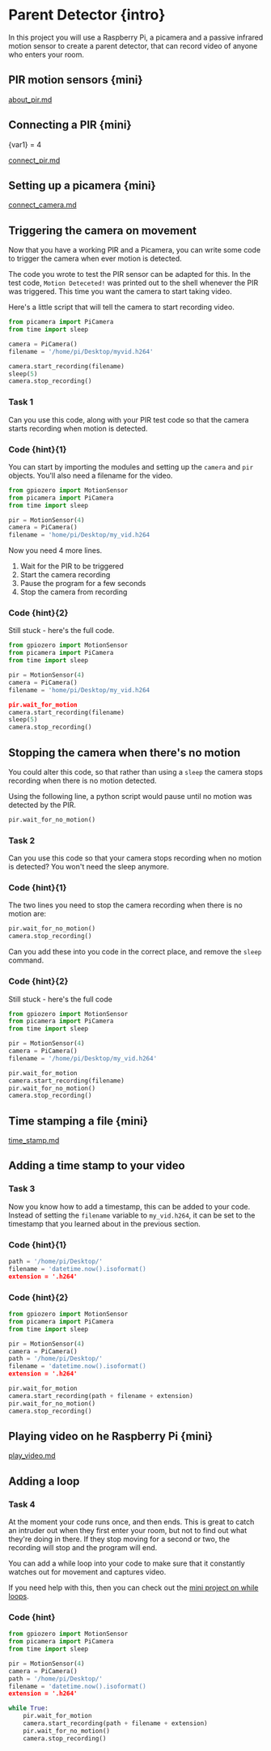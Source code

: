 # Parent Detector {intro}

In this project you will use a Raspberry Pi, a picamera and a passive infrared motion sensor to create a parent detector, that can record video of anyone who enters your room.

## PIR motion sensors {mini}
[about_pir.md](about_pir.md)

## Connecting a PIR {mini}
{var1} = 4

[connect_pir.md](connect_pir.md)

## Setting up a picamera {mini}
[connect_camera.md](connect_camera.md)

## Triggering the camera on movement

Now that you have a working PIR and a Picamera, you can write some code to trigger the camera when ever motion is detected.

The code you wrote to test the PIR sensor can be adapted for this. In the test code, `Motion Deteceted!` was printed out to the shell whenever the PIR was triggered. This time you want the camera to start taking video.

Here's a little script that will tell the camera to start recording video.

``` python
from picamera import PiCamera
from time import sleep

camera = PiCamera()
filename = '/home/pi/Desktop/myvid.h264'

camera.start_recording(filename)
sleep(5)
camera.stop_recording()
```

### Task 1

Can you use this code, along with your PIR test code so that the camera starts recording when motion is detected.

### Code {hint}{1}
You can start by importing the modules and setting up the `camera` and `pir` objects. You'll also need a filename for the video.

``` python
from gpiozero import MotionSensor
from picamera import PiCamera
from time import sleep

pir = MotionSensor(4)
camera = PiCamera()
filename = 'home/pi/Desktop/my_vid.h264
```

Now you need 4 more lines.
1. Wait for the PIR to be triggered
1. Start the camera recording
1. Pause the program for a few seconds
1. Stop the camera from recording

### Code {hint}{2}
Still stuck - here's the full code.
``` python
from gpiozero import MotionSensor
from picamera import PiCamera
from time import sleep

pir = MotionSensor(4)
camera = PiCamera()
filename = 'home/pi/Desktop/my_vid.h264

pir.wait_for_motion
camera.start_recording(filename)
sleep(5)
camera.stop_recording()
```

## Stopping the camera when there's no motion

You could alter this code, so that rather than using a `sleep` the camera stops recording when there is no motion detected.

Using the following line, a python script would pause until no motion was detected by the PIR.

``` python
pir.wait_for_no_motion()
```

### Task 2

Can you use this code so that your camera stops recording when no motion is detected? You won't need the sleep anymore.

### Code {hint}{1}
The two lines you need to stop the camera recording when there is no motion are:

``` python
pir.wait_for_no_motion()
camera.stop_recording()
```

Can you add these into you code in the correct place, and remove the `sleep` command.

### Code {hint}{2}
Still stuck - here's the full code

``` python
from gpiozero import MotionSensor
from picamera import PiCamera
from time import sleep

pir = MotionSensor(4)
camera = PiCamera()
filename = '/home/pi/Desktop/my_vid.h264'

pir.wait_for_motion
camera.start_recording(filename)
pir.wait_for_no_motion()
camera.stop_recording()
```

## Time stamping a file {mini}
[time_stamp.md](time_stamp.md)

## Adding a time stamp to your video

### Task 3

Now you know how to add a timestamp, this can be added to your code.
Instead of setting the `filename` variable to `my_vid.h264`, it can be set to the timestamp that you learned about in the previous section.

### Code {hint}{1}

``` python
path = '/home/pi/Desktop/'
filename = 'datetime.now().isoformat()
extension = '.h264'
```

### Code {hint}{2}
``` python
from gpiozero import MotionSensor
from picamera import PiCamera
from time import sleep

pir = MotionSensor(4)
camera = PiCamera()
path = '/home/pi/Desktop/'
filename = 'datetime.now().isoformat()
extension = '.h264'

pir.wait_for_motion
camera.start_recording(path + filename + extension)
pir.wait_for_no_motion()
camera.stop_recording()
```

## Playing video on he Raspberry Pi {mini}
[play_video.md](play_video.md)

## Adding a loop

### Task 4

At the moment your code runs once, and then ends. This is great to catch an intruder out when they first enter your room, but not to find out what they're doing in there. If they stop moving for a second or two, the recording will stop and the program will end.

You can add a while loop into your code to make sure that it constantly watches out for movement and captures video.

If you need help with this, then you can check out the [mini project on while loops](while_loops.md).

### Code {hint}
``` python
from gpiozero import MotionSensor
from picamera import PiCamera
from time import sleep

pir = MotionSensor(4)
camera = PiCamera()
path = '/home/pi/Desktop/'
filename = 'datetime.now().isoformat()
extension = '.h264'

while True:
    pir.wait_for_motion
    camera.start_recording(path + filename + extension)
    pir.wait_for_no_motion()
    camera.stop_recording()
```
